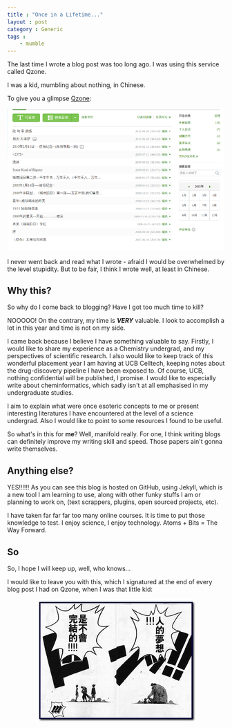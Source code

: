 ```yaml
---
title : "Once in a Lifetime..."
layout : post
category : Generic
tags :
    - mumble
---
```


The last time I wrote a blog post was too long ago. I was using this service called Qzone.
<!--- and I was more focused on the writing than the formatting. -->

I was a kid, mumbling about nothing, in Chinese.

To give you a glimpse [Qzone](http://user.qzone.qq.com/348601585):


![qzone](/assets/img/Posts/firstPost1.png)


I never went back and read what I wrote - afraid I would be overwhelmed by the level stupidity. But to be fair, I think I wrote well, at least in Chinese.

## Why this?

So why do I come back to blogging? Have I got too much time to kill?

NOOOOO! On the contrary, my time is **_VERY_** valuable. I look to accomplish a lot in this year and time is not on my side.

I came back because I believe I have something valuable to say. Firstly, I would like to share my experience as a Chemistry undergrad, and my perspectives of scientific research.
I also would like to keep track of this wonderful placement year I am having at UCB Celltech, keeping notes about the drug-discovery pipeline I have been exposed to. Of course, UCB, nothing confidential will be published, I promise.
I would like to especially write about cheminformatics, which sadly isn't at all emphasised in my undergraduate studies.

I aim to explain what were once esoteric concepts to me or present interesting literatures I have encountered at the level of a science undergrad. Also I would like to point to some resources I found to be useful.

So what's in this for **me**? Well, manifold really. For one, I think writing blogs can definitely improve my writing skill and speed. Those papers ain't gonna write themselves.

## Anything else?
YES!!!!!! As you can see this blog is hosted on GitHub, using Jekyll, which is a new tool I am learning to use, along with other funky stuffs I am or planning to work on, (text scrappers, plugins, open sourced projects, etc).

I have taken far far far too many online courses. It is time to put those knowledge to test. I enjoy science, I enjoy technology. Atoms + Bits = The Way Forward.

## So
So, I hope I will keep up, well, who knows...

I would like to leave you with this, which I signatured at the end of every blog post I had on Qzone, when I was that little kid:

<div style="text-align:center">
<!-- ![onepiece](/assets/img/generic/人的梦想.jpg) -->
<img src = "/assets/img/generic/人的梦想.jpg" alt = "onepiece" />
</div>
